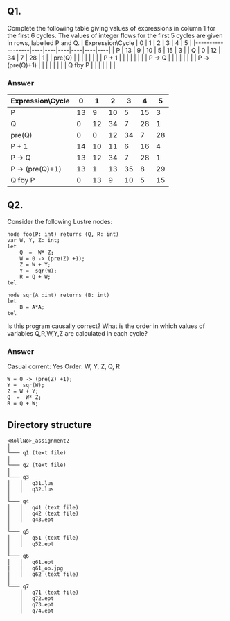 ## Q1. 
Complete the following table giving values of expressions in column 1 for the first 6 cycles. The values of integer flows for the first 5 cycles are given in rows, labelled P and Q.
| Expression\Cycle | 0  | 1  | 2  | 3  | 4  | 5  |
|------------------|----|----|----|----|----|----|
| P                | 13 | 9  | 10 | 5  | 15 | 3  |
| Q                | 0  | 12 | 34 | 7  | 28 | 1  |
| pre(Q)           |    |    |    |    |    |    |
| P + 1            |    |    |    |    |    |    |
| P -> Q           |    |    |    |    |    |    |
| P -> (pre(Q)+1)  |    |    |    |    |    |    |
| Q fby P          |    |    |    |    |    |    |
### Answer
| Expression\Cycle | 0  | 1  | 2  | 3  | 4  | 5  |
|------------------|----|----|----|----|----|----|
| P                | 13 | 9  | 10 | 5  | 15 | 3  |
| Q                | 0  | 12 | 34 | 7  | 28 | 1  |
| pre(Q)           | 0  | 0  | 12 | 34 |  7 | 28 |
| P + 1            | 14 | 10 | 11 | 6  | 16 |  4 |
| P -> Q           | 13 | 12 | 34 | 7  | 28 |  1 |
| P -> (pre(Q)+1)  | 13 | 1  | 13 | 35 |  8 | 29 |
| Q fby P          |  0 | 13 | 9  | 10 | 5  | 15 |

## Q2.
Consider the following Lustre nodes:
```lustre
node foo(P: int) returns (Q, R: int)
var W, Y, Z: int;
let
    Q  =  W* Z;
    W = 0 -> (pre(Z) +1);
    Z = W + Y;
    Y =  sqr(W);
    R = Q + W;
tel
```
```lustre
node sqr(A :int) returns (B: int)
let
    B = A*A;
tel
```
Is this program causally correct? What is the order in which values of variables Q,R,W,Y,Z are calculated in each cycle?
### Answer
Casual corrent: Yes
Order:
W, Y, Z, Q, R
```
W = 0 -> (pre(Z) +1);
Y =  sqr(W);
Z = W + Y;
Q  =  W* Z;
R = Q + W;
```

## Directory structure
```
<RollNo>_assignment2
│  
└─── q1 (text file)
│  
└─── q2 (text file)
│
└─── q3
│   │   q31.lus
│   │   q32.lus
│
└─── q4
│   │   q41 (text file)
│   │   q42 (text file)
│   │   q43.ept
│
└─── q5
│   │   q51 (text file)
│   │   q52.ept
│   
└─── q6
│   │   q61.ept
|   |   q61_op.jpg
│   │   q62 (text file)
│   
└─── q7
    │   q71 (text file)
    │   q72.ept
    │   q73.ept
    │   q74.ept
```
